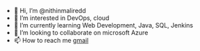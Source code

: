 - 👋 Hi, I’m @nithinmaliredd
- 👀 I’m interested in DevOps, cloud
- 🌱 I’m currently learning Web Development, Java, SQL, Jenkins
- 💞️ I’m looking to collaborate on microsoft Azure
- 📫 How to reach me [gmail](mailto:nithinmalireddy96@gmail.com)
